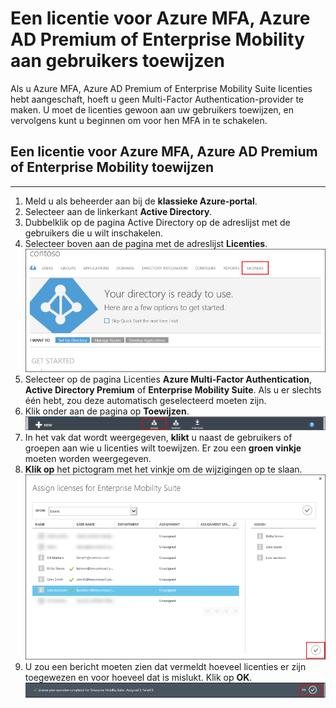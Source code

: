 <properties 
    pageTitle="Licenties toewijzen voor Microsoft Azure Multi-Factor Authentication" 
    description="Meer informatie over licenties toewijzen voor Microsoft Azure Multi-Factor Authentication" 
    services="multi-factor-authentication" 
    documentationCenter="" 
    authors="billmath" 
    manager="stevenpo" 
    editor="curtand"/>

<tags 
    ms.service="multi-factor-authentication" 
    ms.workload="identity" 
    ms.tgt_pltfrm="na" 
    ms.devlang="na" 
    ms.topic="get-started-article" 
    ms.date="08/04/2016" 
    ms.author="billmath"/>

# Een licentie voor Azure MFA, Azure AD Premium of Enterprise Mobility aan gebruikers toewijzen

Als u Azure MFA, Azure AD Premium of Enterprise Mobility Suite licenties hebt aangeschaft, hoeft u geen Multi-Factor Authentication-provider te maken. U moet de licenties gewoon aan uw gebruikers toewijzen, en vervolgens kunt u beginnen om voor hen MFA in te schakelen.

## Een licentie voor Azure MFA, Azure AD Premium of Enterprise Mobility toewijzen
--------------------------------------------------------------------------------

1. Meld u als beheerder aan bij de **klassieke Azure-portal**.
2. Selecteer aan de linkerkant **Active Directory**.
3. Dubbelklik op de pagina Active Directory op de adreslijst met de gebruikers die u wilt inschakelen.
4. Selecteer boven aan de pagina met de adreslijst **Licenties**.
![Licenties toewijzen](./media/multi-factor-authentication-get-started-assign-licenses/assign1.png)
5. Selecteer op de pagina Licenties **Azure Multi-Factor Authentication**, **Active Directory Premium** of **Enterprise Mobility Suite**.  Als u er slechts één hebt, zou deze automatisch geselecteerd moeten zijn. 
6. Klik onder aan de pagina op **Toewijzen**.
![Licenties toewijzen](./media/multi-factor-authentication-get-started-assign-licenses/assign3.png)
6. In het vak dat wordt weergegeven, **klikt** u naast de gebruikers of groepen aan wie u licenties wilt toewijzen.  Er zou een **groen vinkje** moeten worden weergegeven.
7. **Klik op** het pictogram met het vinkje om de wijzigingen op te slaan.
![Licenties toewijzen](./media/multi-factor-authentication-get-started-assign-licenses/assign4.png)
8. U zou een bericht moeten zien dat vermeldt hoeveel licenties er zijn toegewezen en voor hoeveel dat is mislukt.  Klik op **OK**.
![Licenties toewijzen](./media/multi-factor-authentication-get-started-assign-licenses/assign5.png)



<!--HONumber=ago16_HO4-->


